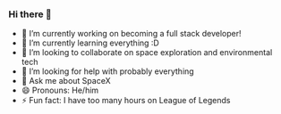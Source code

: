 ### Hi there 👋


- 🔭 I’m currently working on becoming a full stack developer!
- 🌱 I’m currently learning everything :D
- 👯 I’m looking to collaborate on space exploration and environmental tech
- 🤔 I’m looking for help with probably everything
- 💬 Ask me about SpaceX
- 😄 Pronouns: He/him
- ⚡ Fun fact: I have too many hours on League of Legends 

